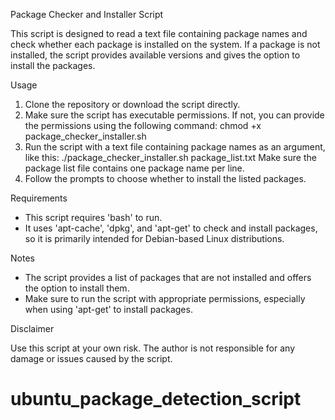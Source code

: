 Package Checker and Installer Script

This script is designed to read a text file containing package names and check whether each package is installed on the system. If a package is not installed, the script provides available versions and gives the option to install the packages.

Usage

1. Clone the repository or download the script directly.
2. Make sure the script has executable permissions. If not, you can provide the permissions using the following command:
   chmod +x package_checker_installer.sh
3. Run the script with a text file containing package names as an argument, like this:
   ./package_checker_installer.sh package_list.txt
   Make sure the package list file contains one package name per line.
4. Follow the prompts to choose whether to install the listed packages.

Requirements

- This script requires 'bash' to run.
- It uses 'apt-cache', 'dpkg', and 'apt-get' to check and install packages, so it is primarily intended for Debian-based Linux distributions.

Notes

- The script provides a list of packages that are not installed and offers the option to install them.
- Make sure to run the script with appropriate permissions, especially when using 'apt-get' to install packages.

Disclaimer

Use this script at your own risk. The author is not responsible for any damage or issues caused by the script.

# ubuntu_package_detection_script

